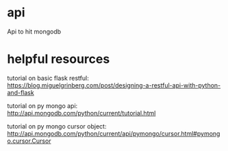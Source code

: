 # api
Api to hit mongodb

# helpful resources
tutorial on basic flask restful:
https://blog.miguelgrinberg.com/post/designing-a-restful-api-with-python-and-flask

tutorial on py mongo api:
http://api.mongodb.com/python/current/tutorial.html

tutorial on py mongo cursor object:
http://api.mongodb.com/python/current/api/pymongo/cursor.html#pymongo.cursor.Cursor
